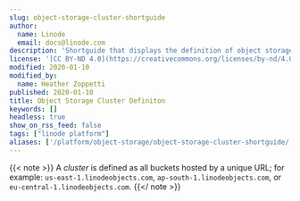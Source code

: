 ```yaml
---
slug: object-storage-cluster-shortguide
author:
  name: Linode
  email: docs@linode.com
description: 'Shortguide that displays the definition of object storage cluster.'
license: '[CC BY-ND 4.0](https://creativecommons.org/licenses/by-nd/4.0)'
modified: 2020-01-10
modified_by:
  name: Heather Zoppetti
published: 2020-01-10
title: Object Storage Cluster Definiton
keywords: []
headless: true
show_on_rss_feed: false
tags: ["linode platform"]
aliases: ['/platform/object-storage/object-storage-cluster-shortguide/']
---
```


{{< note >}}
A *cluster* is defined as all buckets hosted by a unique URL; for example: `us-east-1.linodeobjects.com`, `ap-south-1.linodeobjects.com`, or `eu-central-1.linodeobjects.com`.
{{</ note >}}
